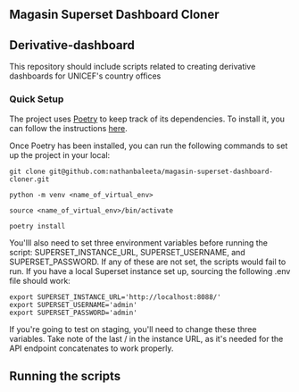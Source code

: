 ## Magasin Superset Dashboard Cloner

## Derivative-dashboard
This repository should include scripts related to creating derivative dashboards for UNICEF's country offices

### Quick Setup
The project uses [Poetry](https://python-poetry.org/) to keep track of its dependencies. To install it, you can follow the instructions [here](https://python-poetry.org/docs/#installing-with-pipx).

Once Poetry has been installed, you can run the following commands to set up the project in your local:
```
git clone git@github.com:nathanbaleeta/magasin-superset-dashboard-cloner.git

python -m venv <name_of_virtual_env>

source <name_of_virtual_env>/bin/activate

poetry install
```

You'lll also need to set three environment variables before running the script: SUPERSET_INSTANCE_URL, SUPERSET_USERNAME, and SUPERSET_PASSWORD. If any of these are not set, the scripts would fail to run. If you have a local Superset instance set up, sourcing the following .env file should work:

```
export SUPERSET_INSTANCE_URL='http://localhost:8088/'
export SUPERSET_USERNAME='admin'
export SUPERSET_PASSWORD='admin'
```

If you're going to test on staging, you'll need to change these three variables. Take note of the last / in the instance URL, as it's needed for the API endpoint concatenates to work properly.

## Running the scripts

